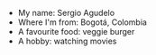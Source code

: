 * My name: Sergio Agudelo
* Where I'm from: Bogotá, Colombia
* A favourite food: veggie burger
* A hobby: watching movies
